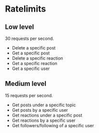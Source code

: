 # Ratelimits

## Low level

30 requests per second.

- Delete a specific post
- Get a specific post
- Delete a specific reaction
- Get a specific reaction
- Get a specific user

## Medium level

15 requests per second.

- Get posts under a specific topic
- Get posts by a specific user
- Get reactions under a specific post
- Get reactions by a specific user
- Get followers/following of a specific user
